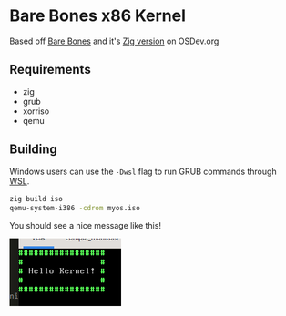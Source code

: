 # Bare Bones x86 Kernel
Based off [Bare Bones](https://wiki.osdev.org/Bare_Bones)
and it's [Zig version](https://wiki.osdev.org/Zig_Bare_Bones) on OSDev.org

## Requirements
 - zig
 - grub
 - xorriso
 - qemu

## Building
Windows users can use the `-Dwsl` flag to run GRUB commands through [WSL](https://learn.microsoft.com/en-us/windows/wsl/).

```sh
zig build iso
qemu-system-i386 -cdrom myos.iso
```

You should see a nice message like this!

![Hello Kernel!](hello-kernel.png)
